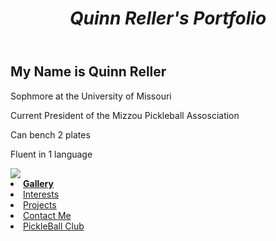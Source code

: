<!DOCTYPE html>
<html>
    
<body>
    <header>
        <h1><b><i>Quinn Reller's Portfolio</i></b></h1>
    </header>
    <main>
        <section>
            <h2>My Name is Quinn Reller</h2>
            <p>Sophmore at the University of Missouri</p>
            <p>Current President of the Mizzou Pickleball Assosciation</p>
            <p>Can bench 2 plates</p>
            <p>Fluent in 1 language</p>
            <img src="https://media.ksdk.com/assets/KSDK/images/53c40055-bcea-42df-bd21-d75b7a525f19/53c40055-bcea-42df-bd21-d75b7a525f19_1920x1080.jpg">
            <li>
                <a href="GALLERY.md"><b>Gallery</b></a>
            </li>
            <li>
                <a href="INTERESTS.md">Interests</a>
            </li>
            <li>
                <a href="PROJECTS.md">Projects</a>
            </li>
            <li>
                <a href="CONTACT.md">Contact Me</a>
            </li>
            <li>
                <a href="PICKLE.md">PickleBall Club</a>
            </li>
        </section>
    </main>
</body>

